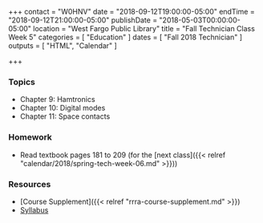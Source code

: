 +++
contact = "W0HNV"
date = "2018-09-12T19:00:00-05:00"
endTime = "2018-09-12T21:00:00-05:00"
publishDate = "2018-05-03T00:00:00-05:00"
location = "West Fargo Public Library"
title = "Fall Technician Class Week 5"
categories = [ "Education" ]
dates = [ "Fall 2018 Technician" ]
outputs = [ "HTML", "Calendar" ]

+++
### Topics

* Chapter 9: Hamtronics
* Chapter 10: Digital modes
* Chapter 11: Space contacts

### Homework

* Read textbook pages 181 to 209 (for the [next class]({{< relref "calendar/2018/spring-tech-week-06.md" >}}))

### Resources

* [Course Supplement]({{< relref "rrra-course-supplement.md" >}})
* [Syllabus](/s/2xabO1oD5mbpVRh)
